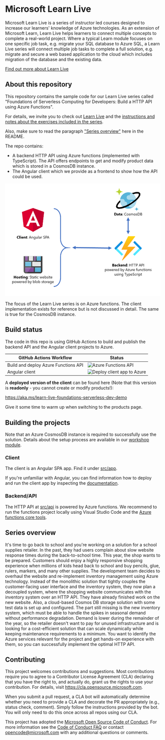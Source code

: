 # Microsoft Learn Live

Microsoft Learn Live is a series of instructor led courses designed to increase our learners' knowledge of Azure technologies.
As an extension of Microsoft Learn, Learn Live helps learners to connect multiple concepts to complete a real-world project.
Where a typical Learn module focuses on one specific job task, e.g. migrate your SQL database to Azure SQL, a Learn Live series will connect multiple job tasks to complete a full solution, e.g. migrate and secure a web based application to the cloud which includes migration of the database and the existing data.

[Find out more about Learn Live](https://aka.ms/learn-live)

## About this repository

This repository contains the sample code for our Learn Live series called "Foundations of Serverless Computing for Developers: Build a HTTP API using Azure Functions".

For details, we invite you to check out [Learn Live](https://aka.ms/learn-live) and the [instructions and notes about the exercises included in the series](https://aka.ms/learn-live-foundations-serverless-dev-module).

Also, make sure to read the paragraph ["Series overview"](#series-overview) here in the README.

The repo contains:

- A backend HTTP API using Azure functions (implemented with TypeScript). The API offers endpoints to get and modify product data which is stored in a CosmosDB instance.
- The Angular client which we provide as a frontend to show how the API could be used.

![Architecture](architecture-diagram.png)

The focus of the Learn Live series is on Azure functions. The client implementation exists for reference but is not discussed in detail. The same is true for the CosmosDB instance.

## Build status

The code in this repo is using GitHub Actions to build and publish the backend API and the Angular client projects to Azure.

|GitHub Actions Workflow  |Status  |
|---------|---------|
|Build and deploy Azure Functions API     | ![Azure Functions API](https://github.com/MicrosoftDocs/mslearn-live-azure-fundamentals/workflows/Deploy%20Functions%20app%20project%20to%20Azure/badge.svg)        |
|Angular client     |   ![Deploy client app to Azure](https://github.com/MicrosoftDocs/mslearn-live-azure-fundamentals/workflows/Deploy%20client%20app%20to%20Azure/badge.svg)      |

A **deployed version of the client** can be found here (Note that this version is **readonly** - you cannot create or modify products!):

https://aka.ms/learn-live-foundations-serverless-dev-demo

Give it some time to warm up when switching to the products page.

## Building the projects

Note that an Azure CosmosDB instance is required to successfully use the solution. Details about the setup process are available in our [workshop module](https://aka.ms/learn-live-foundations-serverless-dev-module).

### Client

The client is an Angular SPA app. Find it under [src/app](src/app).

If you're unfamiliar with Angular, you can find information how to deploy and run the client app by inspecting the [documentation](https://angular.io/start/start-deployment#building-locally).

### Backend/API

The HTTP API at [src/api](src/api) is powered by Azure functions. We recommend to run the functions project locally using Visual Studio Code and the [Azure functions core tools](https://docs.microsoft.com/azure/azure-functions/functions-run-local).

## Series overview

It's time to go back to school and you're working on a solution for a school supplies retailer.
In the past, they had users complain about slow website response times during the back-to-school time. 
This year, the shop wants to be prepared. 
Customers should enjoy a highly responsive shopping experience when millions of kids head back to school and buy pencils, glue, rulers, markers, and many other supplies.
The development team decides to overhaul the website and re-implement inventory management using Azure technology.
Instead of the monolithic solution that tightly couples the customer-facing user interface and the inventory system,
they now plan a decoupled system, where the shopping website communicates with the inventory system over 
an HTTP API.
They have already finished work on the new website. 
Also, a cloud-based Cosmos DB storage solution with some test data is set up and configured.
The part still missing is the new inventory system, which must be able to handle the spikes in seasonal
demand without performance degradation. 
Demand is lower during the remainder of the year, so the retailer doesn't want to pay for unused 
infrastructure and is looking for a cost-efficient solution that can scale dynamically 
while keeping maintenance requirements to a minimum.
You want to identify the Azure services relevant for the project and get hands-on experience with them, 
so you can successfully implement the optimal HTTP API.

## Contributing

This project welcomes contributions and suggestions.  Most contributions require you to agree to a
Contributor License Agreement (CLA) declaring that you have the right to, and actually do, grant us
the rights to use your contribution. For details, visit https://cla.opensource.microsoft.com.

When you submit a pull request, a CLA bot will automatically determine whether you need to provide
a CLA and decorate the PR appropriately (e.g., status check, comment). Simply follow the instructions
provided by the bot. You will only need to do this once across all repos using our CLA.

This project has adopted the [Microsoft Open Source Code of Conduct](https://opensource.microsoft.com/codeofconduct/).
For more information see the [Code of Conduct FAQ](https://opensource.microsoft.com/codeofconduct/faq/) or
contact [opencode@microsoft.com](mailto:opencode@microsoft.com) with any additional questions or comments.
